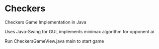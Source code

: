# Checkers
Checkers Game Implementation in Java

Uses Java-Swing for GUI, implements minimax algorithm for opponent ai

Run CheckersGameView.java main to start game
